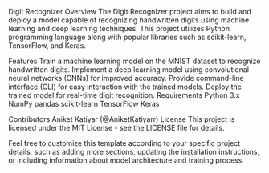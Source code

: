 Digit Recognizer
Overview
The Digit Recognizer project aims to build and deploy a model capable of recognizing handwritten digits using machine learning and deep learning techniques. This project utilizes Python programming language along with popular libraries such as scikit-learn, TensorFlow, and Keras.

Features
Train a machine learning model on the MNIST dataset to recognize handwritten digits.
Implement a deep learning model using convolutional neural networks (CNNs) for improved accuracy.
Provide command-line interface (CLI) for easy interaction with the trained models.
Deploy the trained model for real-time digit recognition.
Requirements
Python 3.x
NumPy
pandas
scikit-learn
TensorFlow
Keras

Contributors
Aniket Katiyar (@AniketKatiyarr)
License
This project is licensed under the MIT License - see the LICENSE file for details.

Feel free to customize this template according to your specific project details, such as adding more sections, updating the installation instructions, or including information about model architecture and training process.
